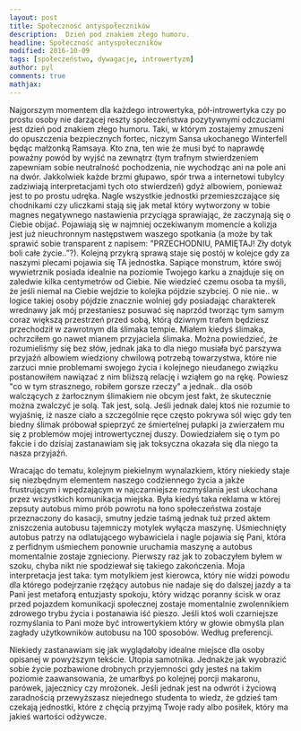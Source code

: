 ```yaml
---
layout: post
title: Społeczność antyspołeczników
description:  Dzień pod znakiem złego humoru.
headline: Społeczność antyspołeczników
modified: 2016-10-09
tags: [społeczeństwo, dywagacje, introwertyzm]
author: pyl
comments: true
mathjax:
---
```


Najgorszym momentem dla każdego introwertyka, pół-introwertyka czy po prostu osoby nie darzącej reszty społeczeństwa pozytywnymi odczuciami jest dzień pod znakiem złego humoru. Taki, w którym zostajemy zmuszeni do opuszczenia bezpiecznych fortec, niczym Sansa ukochanego Winterfell będąc małżonką Ramsaya. Kto zna, ten wie że musi być to naprawdę poważny powód by wyjść na zewnątrz (tym trafnym stwierdzeniem zapewniam sobie neutralność pochodzenia, nie wychodząc ani na pole ani na dwór. Jakkolwiek każde brzmi głupawo, spór trwa a internetowi tubylcy zadziwiają interpretacjami tych oto stwierdzeń) gdyż albowiem, ponieważ jest to po prostu udręka. Nagle wszystkie jednostki przemieszczające się chodnikami czy uliczkami stają się jak metal który wytworzony w tobie magnes negatywnego nastawienia przyciąga sprawiając, że zaczynają  się o Ciebie obijać. Pojawiają się w najmniej oczekiwanym momencie a kolizja jest już nieuchronnym następstwem waszego spotkania (a może by tak sprawić sobie transparent z napisem: "PRZECHODNIU, PAMIĘTAJ! Zły dotyk boli całe życie..”?). Kolejną przykrą sprawą staje się postój w kolejce gdy za naszymi plecami pojawia się TA jednostka. Sapiące monstrum, które swój wywietrznik posiada idealnie na poziomie Twojego karku a znajduje się on zaledwie kilka centymetrów od Ciebie. Nie wiedzieć czemu osoba ta myśli, że jeśli niemal na Ciebie wejdzie to kolejka pójdzie szybciej. O nie nie.. w logice takiej osoby pójdzie znacznie wolniej gdy posiadając charakterek wrednawy jak mój przestaniesz posuwać się naprzód tworząc tym samym coraz większą przestrzeń przed sobą, którą dziwnym trafem będziesz przechodził w zawrotnym dla ślimaka tempie. Miałem kiedyś ślimaka, ochrzciłem go nawet mianem przyjaciela ślimaka. Można powiedzieć, że rozumieliśmy się bez słów, jednak jaka to dla niego musiała być parszywa przyjaźń albowiem wiedziony chwilową potrzebą towarzystwa, które nie zarzuci mnie problemami swojego życia i kolejnego nieudanego związku postanowiłem nawiązać z nim bliższą relację i wziąłem go na rękę. Powiesz "co w tym strasznego, robiłem gorsze rzeczy" a jednak.. dla osób walczących z żarłocznym ślimakiem nie obcym jest fakt, że skutecznie można zwalczyć je solą. Tak jest, solą. Jeśli jednak dalej ktoś nie rozumie to wyjaśnię, iż nasze ciało a szczególnie ręce często pokrywa sól więc gdy ten biedny ślimak próbował spieprzyć ze śmiertelnej pułapki ja zwierzałem mu się z problemów mojej introwertycznej duszy. Dowiedziałem się o tym po fakcie i do dzisiaj zastanawiam się jak toksyczna okazała się dla niego ta nasza przyjaźń.

Wracając do tematu, kolejnym piekielnym wynalazkiem, który niekiedy staje się niezbędnym elementem naszego codziennego życia a jakże frustrującym i wpędzającym w najczarniejsze rozmyślania jest ukochana przez wszystkich komunikacja miejska. Była kiedyś taka reklama w której zepsuty autobus mimo prób powrotu na łono społeczeństwa zostaje przeznaczony do kasacji, smutny jedzie taśmą jednak tuż przed aktem zniszczenia autobusu tajemniczy motylek wyłącza maszynę. Uśmiechnięty autobus patrzy na odlatującego wybawiciela i nagle pojawia się Pani, która z perfidnym uśmiechem ponownie uruchamia maszynę a autobus momentalnie zostaje zgnieciony. Pierwszy raz jak to zobaczyłem byłem w szoku, chyba nikt nie spodziewał się takiego zakończenia. Moja interpretacja jest taka: tym motylkiem jest kierowca, który nie widzi powodu dla którego podejrzanie rzężący autobus nie nadaje się do dalszej jazdy a ta Pani jest metaforą entuzjasty spokoju, który widząc poranny ścisk w oraz przed pojazdem komunikacji społecznej zostaje momentalnie zwolennikiem zdrowego trybu życia i postanawia iść pieszo. Jeśli ktoś woli czarniejsze rozmyślania to Pani może być introwertykiem który w głowie obmyśla plan zagłady użytkowników autobusu na 100 sposobów. Według preferencji.

Niekiedy zastanawiam się jak wyglądałoby idealne miejsce dla osoby opisanej w powyższym tekście. Utopia samotnika. Jednakże jak wyobrazić sobie życie pozbawione drobnych przyjemności gdy jesteś na takim poziomie zaawansowania, że umarłbyś po kolejnej porcji makaronu, parówek, jajecznicy czy mrożonek. Jeśli jednak jest na odwrót i życiową zaradnością przewyższasz niejednego studenta to wiedz, że gdzieś tam czekają jednostki, które z chęcią przyjmą Twoje rady albo posiłek, który ma jakieś wartości odżywcze.

